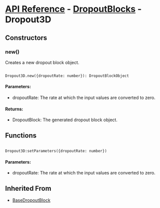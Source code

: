 # [API Reference](../../API.md) - [DropoutBlocks](../DropoutBlocks.md) - Dropout3D

## Constructors

### new()

Creates a new dropout block object.

```

Dropout3D.new({dropoutRate: number}): DropoutBlockObject

```

#### Parameters:

* dropoutRate: The rate at which the input values are converted to zero.

#### Returns:

* DropoutBlock: The generated dropout block object.

## Functions

```

Dropout3D:setParameters({dropoutRate: number})

```

#### Parameters:

* dropoutRate: The rate at which the input values are converted to zero.

## Inherited From

* [BaseDropoutBlock](../BaseDropoutBlock.md)
